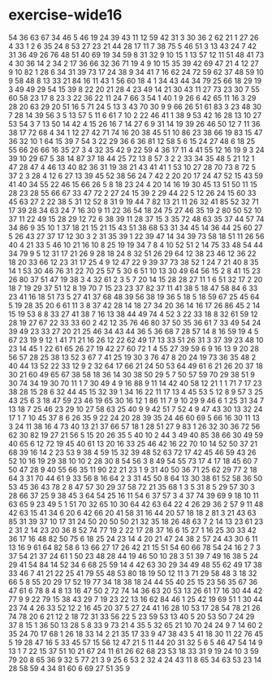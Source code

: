 # exercise-wide16
54
36
63
67
34
46
5
46
19
24
39
43
11
12
59
42
31
3
30
36
2
62
21
1
27
26
4
33
1
2
6
35
24
8
53
27
23
21
44
28
17
11
7
38
75
5
46
51
3
13
43
24
7
42
31
36
49
26
76
48
51
40
69
19
34
59
8
31
32
9
10
15
1
13
57
12
11
51
48
41
73
4
30
36
14
2
34
2
17
36
66
32
36
71
19
4
9
10
15
35
39
42
69
47
21
4
12
27
9
10
82
1
28
6
34
31
39
73
17
24
38
9
34
41
7
16
62
24
72
59
62
37
48
59
10
9
58
48
8
13
33
21
84
16
11
43
1
56
60
18
4
1
34
43
44
34
79
25
66
18
29
19
3
49
49
29
54
15
39
8
22
20
21
28
4
23
49
14
21
30
43
11
27
73
23
30
7
55
60
58
23
17
8
23
3
22
36
22
11
24
7
66
3
54
1
40
1
9
26
6
42
65
11
16
3
29
28
20
63
29
20
51
16
5
71
24
5
13
3
43
70
30
9
9
66
26
51
61
83
3
23
48
30
7
28
14
39
56
3
5
13
57
5
11
6
61
7
10
2
22
46
41
1
38
9
53
42
16
28
13
10
27
53
54
3
7
13
50
14
42
4
15
26
16
7
14
27
6
9
31
14
19
39
26
46
50
12
7
11
36
38
17
72
68
4
34
1
12
27
42
71
74
16
20
38
45
51
10
86
23
38
66
19
83
15
47
36
32
10
1
64
15
39
7
54
3
22
29
36
6
36
81
12
58
5
6
15
24
27
48
6
18
25
55
66
26
66
16
35
27
3
4
32
35
42
9
22
59
4
36
17
11
4
41
55
12
16
19
9
3
24
39
10
29
67
5
38
14
87
37
18
44
25
72
13
8
57
3
2
2
33
34
35
48
5
21
12
1
47
28
47
4
46
13
40
82
36
31
19
38
21
43
41
41
1
53
10
27
28
70
73
8
72
5
37
2
3
28
4
12
6
27
13
39
45
52
38
56
24
7
42
2
20
20
17
24
47
52
15
43
59
41
40
34
55
22
46
15
66
26
5
8
18
23
24
4
20
14
16
19
30
45
13
51
50
11
15
28
23
28
55
66
67
33
47
72
2
27
24
15
39
2
29
44
22
5
12
26
24
15
60
33
45
63
27
2
22
38
5
31
12
52
8
31
9
19
44
7
82
13
21
11
26
32
41
85
52
32
71
17
39
28
34
63
24
7
16
30
9
11
22
36
54
18
24
75
27
46
35
19
2
80
50
52
10
37
11
22
49
15
28
29
12
72
6
38
39
11
28
37
15
3
35
72
48
63
35
37
44
57
74
34
86
9
35
10
1
37
18
21
15
21
15
43
51
38
68
53
31
34
45
14
36
44
25
60
27
5
26
43
27
37
17
12
30
3
2
31
35
39
1
22
39
47
14
34
39
73
58
18
51
11
26
56
40
4
21
33
5
46
10
21
16
10
8
25
19
19
34
7
8
4
10
52
51
2
14
75
33
48
54
44
34
79
9
5
12
31
17
21
26
9
28
18
24
8
32
51
26
29
64
12
38
23
46
12
36
22
18
20
33
66
12
23
31
17
25
4
9
12
47
22
9
39
37
73
38
52
1
24
7
21
40
8
35
14
1
53
30
46
76
31
22
70
25
57
5
30
6
51
10
13
30
49
64
56
15
2
8
41
15
23
26
80
37
51
47
19
38
3
4
32
61
2
3
5
7
20
14
15
28
28
27
11
1
6
51
32
17
2
20
18
7
19
29
37
51
12
8
19
70
7
15
23
23
37
82
37
11
41
38
5
18
47
58
84
6
33
23
41
16
18
51
73
5
27
41
37
68
48
39
56
38
19
36
5
18
5
18
59
67
25
45
64
5
19
28
35
20
6
61
11
3
8
37
42
28
14
18
27
34
20
36
14
16
17
26
86
45
2
14
15
19
53
8
8
33
27
41
38
7
16
13
38
44
49
74
4
52
3
22
33
18
8
32
61
59
12
28
19
27
67
22
33
33
60
2
42
12
35
76
46
80
37
50
35
36
61
7
33
49
54
24
39
49
23
33
27
20
21
25
46
34
43
44
36
5
36
68
7
28
57
14
8
16
59
19
4
5
67
23
19
9
12
1
41
71
21
16
26
12
22
62
49
17
13
33
51
26
31
3
37
39
23
48
10
23
14
45
1
22
61
65
26
27
19
42
27
60
72
1
4
55
27
39
59
6
9
16
13
9
20
28
56
57
28
25
38
13
52
3
67
7
41
25
19
30
3
76
47
8
20
24
19
73
36
35
48
2
40
44
13
52
22
33
12
9
2
32
64
17
66
21
24
50
53
64
49
61
6
21
26
20
37
18
30
21
60
49
65
67
38
58
18
36
14
30
38
50
29
5
7
50
57
59
70
29
38
51
9
30
74
34
19
30
70
11
1
7
30
49
4
9
16
88
9
11
14
42
40
58
12
21
1
1
71
7
17
23
38
28
15
28
6
32
44
45
15
32
39
1
34
16
22
11
17
13
4
45
53
5
12
8
9
57
3
25
43
25
6
3
18
47
59
23
46
19
65
30
16
12
1
86
11
7
9
10
29
9
46
6
1
25
31
34
7
13
18
7
25
46
23
29
10
27
58
63
25
40
9
9
42
51
7
52
4
9
47
43
30
13
32
24
17
1
7
10
45
37
8
6
26
35
9
22
24
20
28
39
35
24
46
60
69
5
66
16
30
11
13
3
24
11
38
16
4
73
40
13
21
37
66
57
18
1
28
51
27
9
83
1
26
32
30
36
72
56
62
30
82
19
27
21
56
5
15
20
26
35
5
40
10
2
44
3
49
40
85
38
66
30
49
59
40
65
6
12
72
19
45
40
61
13
20
16
33
25
46
42
16
22
70
10
14
52
50
37
21
68
39
16
14
2
23
53
9
38
4
59
15
32
39
48
52
63
72
17
42
45
46
59
43
26
52
10
16
19
29
38
10
10
2
28
30
8
54
56
3
8
49
54
55
73
17
4
17
18
45
60
7
50
47
28
9
40
55
66
35
11
90
22
21
23
1
9
31
40
50
36
71
25
62
29
77
2
18
64
3
31
70
44
61
9
33
56
8
16
64
2
3
31
45
50
8
64
13
30
38
61
52
58
36
50
53
45
36
43
78
2
8
47
57
30
29
37
58
72
21
35
68
1
3
5
31
8
5
29
57
30
3
28
66
37
25
9
38
45
3
64
54
25
16
11
54
6
37
57
3
4
37
74
39
69
9
18
10
11
63
65
9
23
49
5
1
51
70
32
65
10
30
64
42
63
64
22
4
26
29
36
2
57
9
11
48
42
63
15
41
34
6
20
6
42
66
20
41
58
31
16
44
20
57
18
18
2
81
3
21
43
63
85
31
39
37
10
17
31
24
50
20
50
50
21
32
35
18
26
48
63
7
2
14
13
23
61
23
2
31
2
14
23
20
36
8
52
74
77
19
2
22
17
28
37
16
6
15
27
1
16
25
30
33
42
36
17
16
48
82
50
75
6
18
25
24
23
14
4
20
21
47
24
38
2
57
24
43
30
6
11
13
16
9
61
64
82
58
6
13
66
27
17
26
42
21
15
51
54
60
66
78
54
24
16
2
7
3
37
54
21
37
24
61
1
50
23
48
28
44
19
46
50
10
28
3
51
39
7
49
16
38
5
24
29
41
54
84
14
52
34
6
68
25
59
14
4
42
63
30
29
34
49
48
55
62
49
17
38
33
46
7
41
21
22
25
41
79
55
48
53
80
18
19
50
12
11
3
71
29
58
48
3
18
32
66
5
8
55
20
29
17
52
19
77
34
18
38
18
24
44
55
40
25
15
23
56
35
67
36
47
61
6
78
8
4
8
13
16
47
50
2
72
74
14
36
63
20
53
13
26
61
17
16
30
44
42
77
9
9
22
79
15
38
43
29
7
19
23
22
13
16
62
84
46
1
25
42
19
69
51
1
30
44
23
74
4
26
33
52
12
2
16
45
20
37
5
27
24
41
16
28
10
53
17
28
54
78
21
26
74
78
20
6
21
12
2
18
72
31
33
56
22
5
23
59
53
13
40
5
20
53
50
7
24
29
37
8
15
1
36
50
13
28
5
8
33
9
73
21
4
35
5
32
65
21
10
70
24
24
9
7
14
60
2
35
24
70
17
68
1
26
18
33
14
2
21
35
17
33
9
47
38
43
5
41
18
30
11
22
76
45
5
19
28
47
16
5
33
45
57
15
56
12
47
21
5
11
44
20
31
32
5
6
5
46
47
54
14
9
13
1
7
22
15
37
51
10
21
67
24
11
61
26
62
68
23
53
18
33
31
9
19
24
10
3
59
79
20
8
65
36
9
32
5
77
21
3
9
25
6
53
2
32
4
24
43
11
8
65
34
63
53
23
14
28
58
59
4
34
81
60
6
69
27
51
35
9
